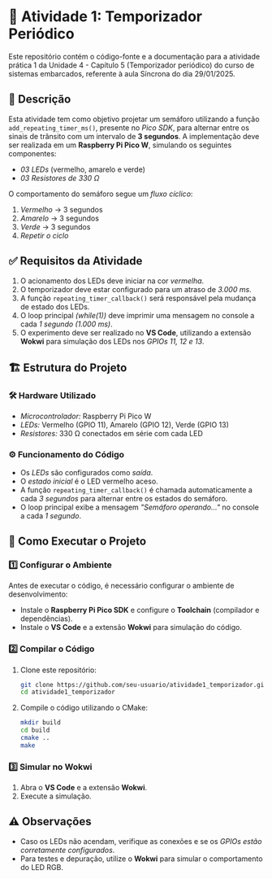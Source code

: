 # 🚦 Atividade 1: Temporizador Periódico

Este repositório contém o código-fonte e a documentação para a atividade prática 1 da Unidade 4 - Capítulo 5 (Temporizador periódico) do curso de sistemas embarcados, referente à aula Síncrona do dia 29/01/2025.

## 📝 Descrição

Esta atividade tem como objetivo projetar um semáforo utilizando a função `add_repeating_timer_ms()`, presente no *Pico SDK*, para alternar entre os sinais de trânsito com um intervalo de **3 segundos**. A implementação deve ser realizada em um **Raspberry Pi Pico W**, simulando os seguintes componentes:

- *03 LEDs* (vermelho, amarelo e verde)
- *03 Resistores de 330 Ω*

O comportamento do semáforo segue um *fluxo cíclico*:

1. *Vermelho* -> 3 segundos
2. *Amarelo* -> 3 segundos
3. *Verde* -> 3 segundos
4. *Repetir o ciclo*

## ✅ Requisitos da Atividade

1. O acionamento dos LEDs deve iniciar na cor *vermelha*.
2. O temporizador deve estar configurado para um atraso de *3.000 ms*.
3. A função `repeating_timer_callback()` será responsável pela mudança de estado dos LEDs.
4. O loop principal *(while(1))* deve imprimir uma mensagem no console a cada *1 segundo (1.000 ms)*.
5. O experimento deve ser realizado no **VS Code**, utilizando a extensão **Wokwi** para simulação dos LEDs nos *GPIOs 11, 12 e 13*.

## 🏗️ Estrutura do Projeto

### 🛠️ Hardware Utilizado

- *Microcontrolador:* Raspberry Pi Pico W
- *LEDs:* Vermelho (GPIO 11), Amarelo (GPIO 12), Verde (GPIO 13)
- *Resistores:* 330 Ω conectados em série com cada LED

### ⚙️ Funcionamento do Código

- Os *LEDs* são configurados como *saída*.
- O *estado inicial* é o LED vermelho aceso.
- A função `repeating_timer_callback()` é chamada automaticamente a cada *3 segundos* para alternar entre os estados do semáforo.
- O loop principal exibe a mensagem *"Semáforo operando..."* no console a cada *1 segundo*.

## 🚀 Como Executar o Projeto

### 1️⃣ Configurar o Ambiente

Antes de executar o código, é necessário configurar o ambiente de desenvolvimento:

- Instale o **Raspberry Pi Pico SDK** e configure o **Toolchain** (compilador e dependências).
- Instale o **VS Code** e a extensão **Wokwi** para simulação do código.

### 2️⃣ Compilar o Código

1. Clone este repositório:
   ```sh
   git clone https://github.com/seu-usuario/atividade1_temporizador.git
   cd atividade1_temporizador
   ```
2. Compile o código utilizando o CMake:
   ```sh
   mkdir build
   cd build
   cmake ..
   make
   ```

### 3️⃣  Simular no Wokwi

1. Abra o **VS Code** e a extensão **Wokwi**.
2. Execute a simulação.

## ⚠️ Observações

- Caso os LEDs não acendam, verifique as conexões e se os *GPIOs estão corretamente configurados*.
- Para testes e depuração, utilize o **Wokwi** para simular o comportamento do LED RGB.

